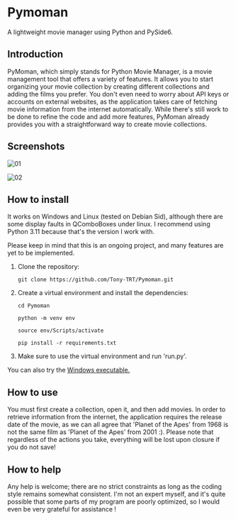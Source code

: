 # Pymoman
A lightweight movie manager using Python and PySide6.

## Introduction
PyMoman, which simply stands for Python Movie Manager, is a movie management tool that offers a variety of features.
It allows you to start organizing your movie collection by creating different collections and adding the films you prefer.
You don't even need to worry about API keys or accounts on external websites, as the application takes care of fetching movie information from the internet automatically.
While there's still work to be done to refine the code and add more features, PyMoman already provides you with a straightforward way to create movie collections.

## Screenshots

![01](https://github.com/Tony-TRT/Pymoman/assets/146631446/0a0347ab-0de2-450c-83b2-8c0f0d20bd4e)


![02](https://github.com/Tony-TRT/Pymoman/assets/146631446/1d931d23-f31e-416e-a222-bf4dee9b60b5)

## How to install
It works on Windows and Linux (tested on Debian Sid), although there are some display faults in QComboBoxes under linux.
I recommend using Python 3.11 because that's the version I work with.

Please keep in mind that this is an ongoing project, and many features are yet to be implemented.

1) Clone the repository:
   
   `git clone https://github.com/Tony-TRT/Pymoman.git`

2) Create a virtual environment and install the dependencies:
   
   `cd Pymoman`
   
   `python -m venv env`

   `source env/Scripts/activate`

   `pip install -r requirements.txt`

3) Make sure to use the virtual environment and run 'run.py'.

You can also try the [Windows executable.](https://github.com/Tony-TRT/Pymoman/releases/download/v0.1/Pymoman.exe)

## How to use
You must first create a collection, open it, and then add movies.
In order to retrieve information from the internet, the application requires the release date of the movie, as we can all agree that 'Planet of the Apes' from 1968 is not the same film as 'Planet of the Apes' from 2001 :).
Please note that regardless of the actions you take, everything will be lost upon closure if you do not save!


## How to help
Any help is welcome; there are no strict constraints as long as the coding style remains somewhat consistent.
I'm not an expert myself, and it's quite possible that some parts of my program are poorly optimized, so I would even be very grateful for assistance !
